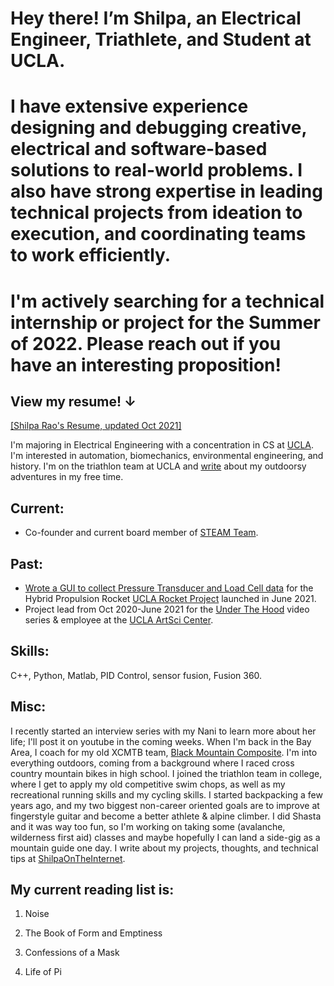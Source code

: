 # Hey there! I’m Shilpa, an Electrical Engineer, Triathlete, and Student at UCLA.
# I have extensive experience designing and debugging creative, electrical and software-based solutions to real-world problems. I also have strong expertise in leading technical projects from ideation to execution, and coordinating teams to work efficiently. 
# I'm actively searching for a technical internship or project for the Summer of 2022. Please reach out if you have an interesting proposition!

## View my resume! ↓ 
[[Shilpa Rao's Resume, updated Oct 2021]](https://drive.google.com/file/d/1lPfwIf3odX_3TeM4yObS7G1fhmhF1aG8/view?usp=sharing)

I'm majoring in Electrical Engineering with a concentration in CS at [UCLA](https://www.ucla.edu/). I'm interested in automation, biomechanics, environmental engineering, and history. I'm on the triathlon team at UCLA and [write](https://shilpaontheinternet.wordpress.com) about my outdoorsy adventures in my free time.


## Current:

- Co-founder and current board member of [STEAM Team](http://steamfs.org/).


## Past:

- [Wrote a GUI to collect Pressure Transducer and Load Cell data](https://github.com/UCLA-Rocket-Project/prometheus-groundsys-2021) for the Hybrid Propulsion Rocket [UCLA Rocket Project](http://rocketproject.seas.ucla.edu) launched in June 2021.
- Project lead from Oct 2020-June 2021 for the [Under The Hood](http://artsci.ucla.edu/under-the-hood) video series & employee at the [UCLA ArtSci Center](http://artsci.ucla.edu/).


## Skills: 

C++, Python, Matlab, PID Control, sensor fusion, Fusion 360.


## Misc:

I recently started an interview series with my Nani to learn more about her life; I'll post it on youtube in the coming weeks. When I'm back in the Bay Area, I coach for my old XCMTB team, [Black Mountain Composite](http://www.blackmountainmtb.org/).
I'm into everything outdoors, coming from a background where I raced cross country mountain bikes in high school. I joined the triathlon team in college, where I get to apply my old competitive swim chops, as well as my recreational running skills and my cycling skills. I started backpacking a few years ago, and my two biggest non-career oriented goals are to improve at fingerstyle guitar and become a better athlete & alpine climber.
I did Shasta and it was way too fun, so I'm working on taking some (avalanche, wilderness first aid) classes and maybe hopefully I can land a side-gig as a mountain guide one day.
I write about my projects, thoughts, and technical tips at [ShilpaOnTheInternet](https://shilpaontheinternet.wordpress.com).


## My current reading list is:

1. Noise

2. The Book of Form and Emptiness

3. Confessions of a Mask

4. Life of Pi
